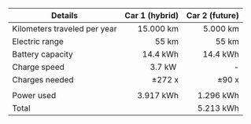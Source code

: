 | Details | Car 1 (hybrid) | Car 2 (future) |
| - | -: | -: |
| Kilometers traveled per year | 15.000 km | 5.000 km |
| Electric range | 55 km | 55 km |
| Battery capacity | 14.4 kWh | 14.4 kWh |
| Charge speed | 3.7 kW | - |
| Charges needed | ±272 x| ±90 x|
|||
| Power used     | 3.917 kWh | 1.296 kWh |
| Total | | 5.213 kWh |